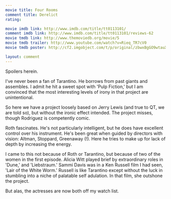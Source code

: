 ```yaml
---
movie title: Four Rooms
comment title: Derelict
rating: 

movie imdb link: http://www.imdb.com/title/tt0113101/
comment imdb link: http://www.imdb.com/title/tt0113101/reviews-62
movie tmdb link: http://www.themoviedb.org/movie/5
movie tmdb trailer: http://www.youtube.com/watch?v=Rieq_TR7cV0
movie tmdb poster: http://cf2.imgobject.com/t/p/original/zbwxBgGO9wtauX8dDfG16ZYZdn.jpg

layout: comment
---
```


Spoilers herein.

I've never been a fan of Tarantino. He borrows from past giants and assembles. I admit he hit a sweet spot with 'Pulp Fiction,' but I am convinced that the most interesting levels of irony in that project are unintentional.

So here we have a project loosely based on Jerry Lewis (and true to QT, we are told so), but without the ironic effect intended. The project misses, though Rodriguez is competently comic.

Roth fascinates. He's not particularly intelligent, but he does have excellent control over his instrument. He's been great when guided by directors with vision: Altman, Stoppard, Greenaway (!). Here he tries to make up for lack of depth by increasing the energy.

I came to this not because of Roth or Tarantino, but because of two of the women in the first episode. Alicia Witt played brief by extraordinary roles in 'Dune,' and 'Liebstraum.' Sammi Davis was in a Ken Russell film I had seen, 'Lair of the White Worm.' Russell is like Tarantino except without the luck in stumbling into a niche of palatable self adulation. In that film, she outshone the project.

But alas, the actresses are now both off my watch list.